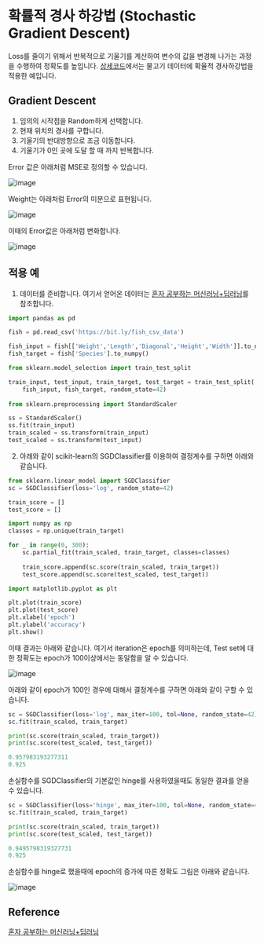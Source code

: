 # 확률적 경사 하강법 (Stochastic Gradient Descent)

Loss를 줄이기 위해서 반복적으로 기울기를 계산하여 변수의 값을 변경해 나가는 과정을 수행하여 정확도를 높입니다. [상세코드](https://github.com/kyopark2014/ML-Algorithms/blob/main/src/gradient-descent.ipynb)에서는 물고기 데이터에 확율적 경사하강법을 적용한 예입니다.

## Gradient Descent

1) 임의의 시작점을 Random하게 선택합니다.
2) 현재 위치의 경사를 구합니다.
3) 기울기의 반대방향으로 조금 이동합니다.
4) 기울기가 0인 곳에 도달 할 때 까지 반복합니다. 

Error 값은 아래처럼 MSE로 정의할 수 있습니다. 

![image](https://user-images.githubusercontent.com/52392004/187074635-7f25adde-6ce3-42ac-b7b5-d78a2efa2948.png)

Weight는 아래처럼 Error의 미분으로 표현됩니다. 

![image](https://user-images.githubusercontent.com/52392004/187074671-d487c330-6f1e-4745-985e-5f3c813799a6.png)


이때의 Error값은 아래처럼 변화합니다. 

![image](https://user-images.githubusercontent.com/52392004/187074618-9b5ab505-fd28-4de7-a75f-4af062c7e95c.png)




## 적용 예

1) 데이터를 준비합니다. 여기서 얻어온 데이터는 [혼자 공부하는 머신러닝+딥러닝](https://github.com/rickiepark/hg-mldl)를 참조합니다.

```python
import pandas as pd

fish = pd.read_csv('https://bit.ly/fish_csv_data')

fish_input = fish[['Weight','Length','Diagonal','Height','Width']].to_numpy()
fish_target = fish['Species'].to_numpy()

from sklearn.model_selection import train_test_split

train_input, test_input, train_target, test_target = train_test_split(
    fish_input, fish_target, random_state=42)
    
from sklearn.preprocessing import StandardScaler

ss = StandardScaler()
ss.fit(train_input)
train_scaled = ss.transform(train_input)
test_scaled = ss.transform(test_input)    
```

2) 아래와 같이 scikit-learn의 SGDClassifier를 이용하여 결정계수를 구하면 아래와 같습니다. 

```python
from sklearn.linear_model import SGDClassifier
sc = SGDClassifier(loss='log', random_state=42)

train_score = []
test_score = []

import numpy as np
classes = np.unique(train_target)

for _ in range(0, 300):
    sc.partial_fit(train_scaled, train_target, classes=classes)
    
    train_score.append(sc.score(train_scaled, train_target))
    test_score.append(sc.score(test_scaled, test_target))

import matplotlib.pyplot as plt

plt.plot(train_score)
plt.plot(test_score)
plt.xlabel('epoch')
plt.ylabel('accuracy')
plt.show()
```

이때 결과는 아래와 같습니다. 여기서 iteration은 epoch를 의미하는데, Test set에 대한 정확도는 epoch가 100이상에서는 동일함을 알 수 있습니다. 

![image](https://user-images.githubusercontent.com/52392004/186546899-321e805b-e5a1-4e2e-8ce9-150189f3402f.png)

아래와 같이 epoch가 100인 경우에 대해서 결정계수를 구하면 아래와 같이 구할 수 있습니다. 

```python
sc = SGDClassifier(loss='log', max_iter=100, tol=None, random_state=42)
sc.fit(train_scaled, train_target)

print(sc.score(train_scaled, train_target))
print(sc.score(test_scaled, test_target))

0.957983193277311
0.925
```

손실함수를 SGDClassifier의 기본값인 hinge를 사용하였을때도 동일한 결과를 얻을 수 있습니다. 

```python
sc = SGDClassifier(loss='hinge', max_iter=100, tol=None, random_state=42)
sc.fit(train_scaled, train_target)

print(sc.score(train_scaled, train_target))
print(sc.score(test_scaled, test_target))

0.9495798319327731
0.925
```

손실함수를 hinge로 했을때에 epoch의 증가에 따른 정확도 그림은 아래와 같습니다.

![image](https://user-images.githubusercontent.com/52392004/186547410-282dee58-c8eb-422f-a398-4f66ed2444d5.png)


## Reference

[혼자 공부하는 머신러닝+딥러닝](https://github.com/rickiepark/hg-mldl)

